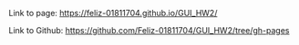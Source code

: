 Link to page:
https://feliz-01811704.github.io/GUI_HW2/

Link to Github:
https://github.com/Feliz-01811704/GUI_HW2/tree/gh-pages

